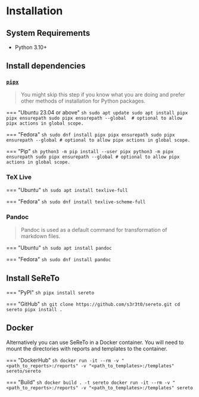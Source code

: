 # Installation

## System Requirements

- Python 3.10+


## Install dependencies

### [`pipx`](https://pipx.pypa.io/stable/installation/)

> You might skip this step if you know what you are doing and prefer other methods of installation for Python packages.

=== "Ubuntu 23.04 or above"
    ```sh
    sudo apt update
    sudo apt install pipx
    pipx ensurepath
    sudo pipx ensurepath --global  # optional to allow pipx actions in global scope.
    ```

=== "Fedora"
    ```sh
    sudo dnf install pipx
    pipx ensurepath
    sudo pipx ensurepath --global # optional to allow pipx actions in global scope.
    ```

=== "Pip"
    ```sh
    python3 -m pip install --user pipx
    python3 -m pipx ensurepath
    sudo pipx ensurepath --global # optional to allow pipx actions in global scope.
    ```

### TeX Live

=== "Ubuntu"
    ```sh
    sudo apt install texlive-full
    ```

=== "Fedora"
    ```sh
    sudo dnf install texlive-scheme-full
    ```

### Pandoc

> Pandoc is used as a default command for transformation of markdown files.

=== "Ubuntu"
    ```sh
    sudo apt install pandoc
    ```

=== "Fedora"
    ```sh
    sudo dnf install pandoc
    ```

## Install SeReTo

=== "PyPI"
    ```sh
    pipx install sereto
    ```

=== "GitHub"
    ```sh
    git clone https://github.com/s3r3t0/sereto.git
    cd sereto
    pipx install .
    ```

## Docker

Alternatively you can use SeReTo in a Docker container. You will need to mount the directories with reports and templates to the container.

=== "DockerHub"
    ```sh
    docker run -it --rm -v "<path_to_reports>:/reports" -v "<path_to_templates>:/templates" sereto/sereto
    ```

=== "Build"
    ```sh
    docker build . -t sereto
    docker run -it --rm -v "<path_to_reports>:/reports" -v "<path_to_templates>:/templates" sereto
    ```
